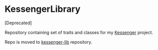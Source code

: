 # KessengerLibrary

[Deprecated] 

Repository containing set of traits and classes for my [Kessenger](https://github.com/malyszaryczlowiek/Kessenger) project.

Repo is moved to [kessenger-lib](https://github.com/malyszaryczlowiek/kessenger-lib) repository.
